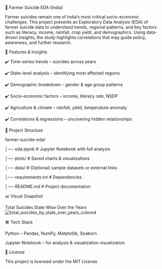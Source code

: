 🌾 Farmer Suicide EDA (India)

Farmer suicides remain one of India’s most critical socio-economic challenges. This project presents an Exploratory Data Analysis (EDA) of farmer suicide data to understand trends, regional patterns, and key factors such as literacy, income, rainfall, crop yield, and demographics. Using data-driven insights, the study highlights correlations that may guide policy, awareness, and further research.

📌 Features & Insights



✔️ Time-series trends – suicides across years


✔️ State-level analysis – identifying most affected regions


✔️ Demographic breakdown – gender & age group patterns


✔️ Socio-economic factors – income, literacy rate, NSDP


✔️ Agriculture & climate – rainfall, yield, temperature anomaly


✔️ Correlations & regressions – uncovering hidden relationships


📂 Project Structure


farmer-suicide-eda/


│── eda.ipynb            # Jupyter Notebook with full analysis


│── plots/               # Saved charts & visualizations


│── data/                # (Optional) sample datasets or external links


│── requirements.txt     # Dependencies


│── README.md            # Project documentation




  📊 Visual Snapshot

  
Total Suicides State Wise Over the Years
![total_suicides_by_state_over_years_colored](https://github.com/user-attachments/assets/36fb0aca-583d-4664-b8c9-5fc936b3b727)

🛠️ Tech Stack


Python – Pandas, NumPy, Matplotlib, Seaborn


Jupyter Notebook – for analysis & visualization
visualization



📜 License

This project is licensed under the MIT License


